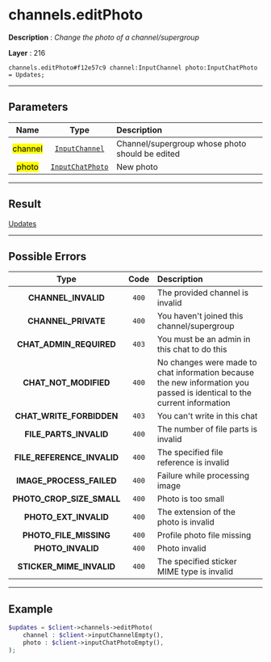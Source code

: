 # channels.editPhoto

**Description** : *Change the photo of a channel/supergroup*

**Layer** : 216

```tl
channels.editPhoto#f12e57c9 channel:InputChannel photo:InputChatPhoto = Updates;
```

---

## Parameters

| Name | Type | Description |
| :---: | :---: | :--- |
| <mark>channel</mark> | [`InputChannel`](type/InputChannel) | Channel/supergroup whose photo should be edited |
| <mark>photo</mark> | [`InputChatPhoto`](type/InputChatPhoto) | New photo |

---

## Result

[Updates](type/Updates)

---

## Possible Errors

| Type | Code | Description |
| :---: | :---: | :--- |
| **CHANNEL_INVALID** | `400` | The provided channel is invalid |
| **CHANNEL_PRIVATE** | `400` | You haven't joined this channel/supergroup |
| **CHAT_ADMIN_REQUIRED** | `403` | You must be an admin in this chat to do this |
| **CHAT_NOT_MODIFIED** | `400` | No changes were made to chat information because the new information you passed is identical to the current information |
| **CHAT_WRITE_FORBIDDEN** | `403` | You can't write in this chat |
| **FILE_PARTS_INVALID** | `400` | The number of file parts is invalid |
| **FILE_REFERENCE_INVALID** | `400` | The specified file reference is invalid |
| **IMAGE_PROCESS_FAILED** | `400` | Failure while processing image |
| **PHOTO_CROP_SIZE_SMALL** | `400` | Photo is too small |
| **PHOTO_EXT_INVALID** | `400` | The extension of the photo is invalid |
| **PHOTO_FILE_MISSING** | `400` | Profile photo file missing |
| **PHOTO_INVALID** | `400` | Photo invalid |
| **STICKER_MIME_INVALID** | `400` | The specified sticker MIME type is invalid |

---

## Example

```php
$updates = $client->channels->editPhoto(
	channel : $client->inputChannelEmpty(),
	photo : $client->inputChatPhotoEmpty(),
);
```